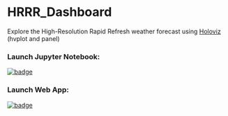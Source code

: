 # HRRR_Dashboard
Explore the High-Resolution Rapid Refresh weather forecast using [Holoviz](holoviz.org) (hvplot and panel)

### Launch Jupyter Notebook: 

[![badge](https://img.shields.io/static/v1.svg?logo=Jupyter&label=Pangeo+Binder&message=AWS+us-west-2&color=green)](https://aws-uswest2-binder.pangeo.io/v2/gh/reproducible-notebooks/HRRR_Dashboard/pinned?urlpath=git-pull?repo=https://github.com/reproducible-notebooks/HRRR_Dashboard)


### Launch Web App: 

[![badge](https://img.shields.io/static/v1.svg?logo=Jupyter&label=Pangeo+Binder&message=AWS+us-west-2&color=green)](https://aws-uswest2-binder.pangeo.io/v2/gh/reproducible-notebooks/HRRR_Dashboard/master?urlpath=panel/HRRR_Dashboard)
